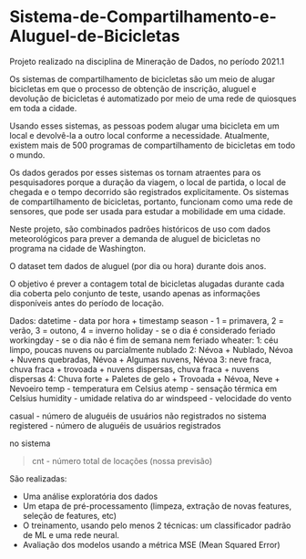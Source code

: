# Sistema-de-Compartilhamento-e-Aluguel-de-Bicicletas
Projeto realizado na disciplina de Mineração de Dados, no período 2021.1

Os sistemas de compartilhamento de bicicletas são um meio de alugar bicicletas em que o processo de obtenção de inscrição, aluguel e devolução de bicicletas é automatizado por meio de uma rede de quiosques em toda a cidade.
 
Usando esses sistemas, as pessoas podem alugar uma bicicleta em um local e devolvê-la a outro local conforme a necessidade. 
Atualmente, existem mais de 500 programas de compartilhamento de bicicletas em todo o mundo.

Os dados gerados por esses sistemas os tornam atraentes para os pesquisadores porque a duração da viagem, o local de partida, o local de chegada e o tempo decorrido são registrados explicitamente. 
Os sistemas de compartilhamento de bicicletas, portanto, funcionam como uma rede de sensores, que pode ser usada para estudar a mobilidade em uma cidade.

Neste projeto, são combinados padrões históricos de uso com dados meteorológicos para prever a demanda de aluguel de bicicletas no programa na cidade de Washington.

O dataset tem dados de aluguel (por dia ou hora) durante dois anos. 

O objetivo é prever a contagem total de bicicletas alugadas durante cada dia coberta pelo conjunto de teste, usando apenas as informações disponíveis antes do período de locação.

Dados:
datetime - data por hora + timestamp
season - 1 = primavera, 2 = verão, 3 = outono, 4 = inverno
holiday - se o dia é considerado feriado
workingday - se o dia não é fim de semana nem feriado
wheater:
1: céu limpo, poucas nuvens ou parcialmente nublado
2: Névoa + Nublado, Névoa + Nuvens quebradas, Névoa + Algumas nuvens, Névoa
3: neve fraca, chuva fraca + trovoada + nuvens dispersas, chuva fraca + nuvens dispersas
4: Chuva forte + Paletes de gelo + Trovoada + Névoa, Neve + Nevoeiro
temp - temperatura em Celsius
atemp - sensação térmica em Celsius
humidity - umidade relativa do ar
windspeed - velocidade do vento

casual - número de aluguéis de usuários não registrados no sistema
registered - número de aluguéis de usuários registrados 

no sistema
> cnt - número total de locações (nossa previsão)

São realizadas:

- Uma análise exploratória dos dados
- Um etapa de pré-processamento (limpeza, extração de novas features, seleção de features, etc)
- O treinamento, usando pelo menos 2 técnicas: um classificador padrão de ML e uma rede neural.
- Avaliação dos modelos usando a métrica MSE (Mean Squared Error)
